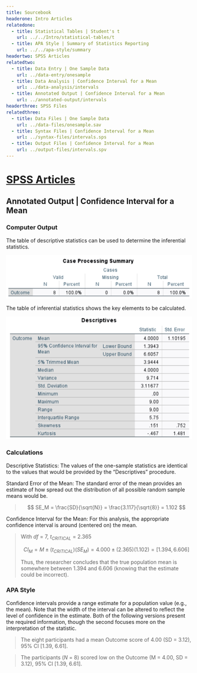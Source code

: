 ```yaml
---
title: Sourcebook
headerone: Intro Articles
relatedone:
  - title: Statistical Tables | Student's t
    url: ../../Intro/statistical-tables/t
  - title: APA Style | Summary of Statistics Reporting
    url: ../../apa-style/summary
headertwo: SPSS Articles
relatedtwo:
  - title: Data Entry | One Sample Data
    url: ../data-entry/onesample
  - title: Data Analysis | Confidence Interval for a Mean
    url: ../data-analysis/intervals
  - title: Annotated Output | Confidence Interval for a Mean
    url: ../annotated-output/intervals
headerthree: SPSS Files
relatedthree:
  - title: Data Files | One Sample Data
    url: ../data-files/onesample.sav
  - title: Syntax Files | Confidence Interval for a Mean
    url: ../syntax-files/intervals.sps
  - title: Output Files | Confidence Interval for a Mean
    url: ../output-files/intervals.spv
---
```


# [SPSS Articles](../index.md)

## Annotated Output | Confidence Interval for a Mean

### Computer Output

The table of descriptive statistics can be used to determine the inferential statistics.

![Screenshot of descriptive table](intervals2.png)

The table of inferential statistics shows the key elements to be calculated.

![Screenshot of inferential table](intervals3.png)

### Calculations

Descriptive Statistics: The values of the one-sample statistics are identical to the values that would be provided by the “Descriptives” procedure.

Standard Error of the Mean: The standard error of the mean provides an estimate of how spread out the distribution of all possible random sample means would be.

> $$ SE_M = \frac{SD}{\sqrt{N}} = \frac{3.117}{\sqrt{8}} = 1.102 $$

Confidence Interval for the Mean: For this analysis, the appropriate confidence interval is around (centered on) the mean.

> With *df* = 7, *t<sub>CRITICAL</sub>* = 2.365
>
> $$ CI_M = M \pm (t_{CRITICAL}) (SE_M) = 4.000 \pm (2.365) (1.102) = [ 1.394, 6.606 ] $$
>
> Thus, the researcher concludes that the true population mean is somewhere between 1.394 and 6.606 (knowing that the estimate could be incorrect).

### APA Style

Confidence intervals provide a range estimate for a population value (e.g., the mean). Note that the width of the interval can be altered to reflect the level of confidence in the estimate. Both of the following versions present the required information, though the second focuses more on the interpretation of the statistic.

> The eight participants had a mean Outcome score of 4.00 (SD = 3.12), 95% CI [1.39, 6.61].

> The participants (*N* = 8) scored low on the Outcome (M = 4.00, SD = 3.12), 95% CI [1.39, 6.61].
